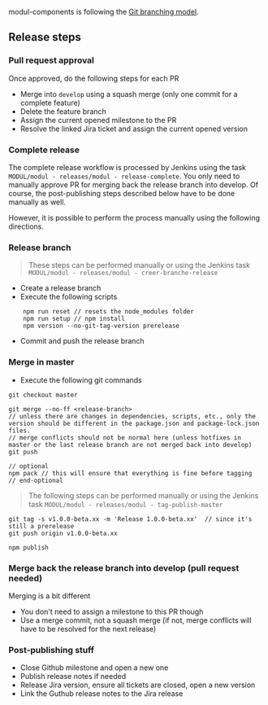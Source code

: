 modul-components is following the [Git branching model](https://nvie.com/posts/a-successful-git-branching-model/).

## Release steps

### Pull request approval
Once approved, do the following steps for each PR
- Merge into `develop` using a squash merge (only one commit for a complete feature)
- Delete the feature branch
- Assign the current opened milestone to the PR
- Resolve the linked Jira ticket and assign the current opened version

### Complete release
The complete release workflow is processed by Jenkins using the task `MODUL/modul - releases/modul - release-complete`. You only need to manually approve PR for merging back the release branch into develop. Of course, the post-publishing steps described below have to be done manually as well.

However, it is possible to perform the process manually using the following directions.

### Release branch
> These steps can be performed manually or using the Jenkins task `MODUL/modul - releases/modul - creer-branche-release`
- Create a release branch
- Execute the following scripts
```
    npm run reset // resets the node_modules folder
    npm run setup // npm install
    npm version --no-git-tag-version prerelease
```
- Commit and push the release branch

### Merge in master
- Execute the following git commands
```
git checkout master

git merge --no-ff <release-branch>
// unless there are changes in dependencies, scripts, etc., only the version should be different in the package.json and package-lock.json files.
// merge conflicts should not be normal here (unless hotfixes in master or the last release branch are not merged back into develop)
git push

// optional
npm pack // this will ensure that everything is fine before tagging
// end-optional
```

> The following steps can be performed manually or using the Jenkins task `MODUL/modul - releases/modul - tag-publish-master`
```
git tag -s v1.0.0-beta.xx -m 'Release 1.0.0-beta.xx'  // since it's still a prerelease
git push origin v1.0.0-beta.xx

npm publish
```

### Merge back the release branch into develop (pull request needed)
Merging is a bit different
- You don't need to assign a milestone to this PR though
- Use a merge commit, not a squash merge (if not, merge conflicts will have to be resolved for the next release)

### Post-publishing stuff
- Close Github milestone and open a new one
- Publish release notes if needed
- Release Jira version, ensure all tickets are closed, open a new version
- Link the Guthub release notes to the Jira release
